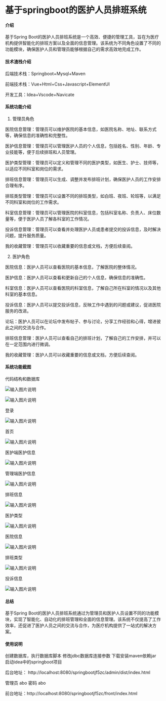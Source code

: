 # 基于springboot的医护人员排班系统

#### 介绍
基于Spring Boot的医护人员排班系统是一个高效、便捷的管理工具，旨在为医疗机构提供智能化的排班方案以及全面的信息管理。该系统为不同角色设置了不同的功能模块，确保医护人员和管理员能够根据自己的需求高效地完成工作。

#### 技术渣栈介绍
后端技术栈：Springboot+Mysql+Maven

前端技术栈：Vue+Html+Css+Javascript+ElementUI

开发工具：Idea+Vscode+Navicate


#### 系统功能介绍

1. 管理员角色  

医院信息管理：管理员可以维护医院的基本信息，如医院名称、地址、联系方式等，确保信息的准确性和完整性。  

医护信息管理：管理员可以管理医护人员的个人信息，包括姓名、性别、年龄、专业技能等，便于后续排班和人员管理。  

医护类型管理：管理员可以定义和管理不同的医护类型，如医生、护士、技师等，以适应不同科室和岗位的需求。  

排班信息管理：管理员可以生成、调整并发布排班计划，确保医护人员的工作安排合理有序。  

排班类型管理：管理员可以设置不同的排班类型，如白班、夜班、轮班等，以满足不同科室和岗位的工作需求。  

科室信息管理：管理员可以管理医院的科室信息，包括科室名称、负责人、床位数量等，便于医护人员了解各科室的工作情况。  

投诉信息管理：管理员可以查看并处理医护人员或患者提交的投诉信息，及时解决问题，提升服务质量。  

我的收藏管理：管理员可以收藏重要的信息或文档，方便后续查阅。  

2. 医护角色  

医院信息：医护人员可以查看医院的基本信息，了解医院的整体情况。  

医护信息：医护人员可以查看和更新自己的个人信息，确保信息的准确性。  

科室信息：医护人员可以查看医院的科室信息，了解自己所在科室的情况以及其他科室的基本信息。  

投诉信息：医护人员可以提交投诉信息，反映工作中遇到的问题或建议，促进医院服务的改进。  

论坛：医护人员可以在论坛中发布帖子、参与讨论，分享工作经验和心得，增进彼此之间的交流与合作。  

排班信息管理：医护人员可以查看自己的排班计划，了解自己的工作安排，并可以在一定范围内进行微调。  

我的收藏管理：医护人员可以收藏重要的信息或文档，方便后续查阅。

#### 系统功能截图

代码结构和数据库

![输入图片说明](images/91a6cadedcbae74ed02c617291edf12.png)  

![输入图片说明](images/5597b22ae919a5c4c3bb66bbd8299ff.png)  

登录

![输入图片说明](images/5b816c7bffb8e3317b814d73d2445d6.png)

首页

![输入图片说明](images/95b743c3d109c27575a435612f54de6.png)

医护端医护信息

![输入图片说明](images/3dee3268625c1e6f3e6f3ae4eeda41f.png)

管理端医护信息

![输入图片说明](images/e628f5dcf9934e1bb213855a3769c80.png)

排班信息

![输入图片说明](images/a98a908cc2cf2994edf4993602506db.png)

医护类型

![输入图片说明](images/cfc44328305cda1bcad63e1e369573f.png)

医院信息

![输入图片说明](images/dfa4634431b7d52cbe9f281d6a345a9.png)

排班类型

![输入图片说明](images/fa823b060002b266ec4546109a8aada.png)

投诉信息

![输入图片说明](images/ff36dd910a227c5b35b9a364d9ea5be.png)

#### 总结
基于Spring Boot的医护人员排班系统通过为管理员和医护人员设置不同的功能模块，实现了智能化、自动化的排班管理和全面的信息管理。该系统不仅提高了工作效率，还促进了医护人员之间的交流与合作，为医疗机构提供了一站式的解决方案。
#### 使用说明
创建数据库，执行数据库脚本
修改jdbc数据库连接参数
下载安装maven依赖jar
启动idea中的springboot项目

后台地址： http://localhost:8080/springbootjf5zc/admin/dist/index.html

管理员  abo 密码 abo

前台地址：http://localhost:8080/springbootjf5zc/front/index.html

